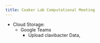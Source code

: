 ```yaml
---
title: Coaker Lab Computational Meeting
---
```


- Cloud Storage:
	- Google Teams
		- Upload clavibacter Data,